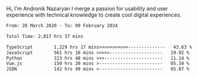 Hi, I'm Andronik Nazaryan
I merge a passion for usability and user experience with technical knowledge to create cool digital experiences.


<!--START_SECTION:waka-->

```txt
From: 28 March 2020 - To: 09 February 2024

Total Time: 2,817 hrs 37 mins

TypeScript        1,229 hrs 17 mins>>>>>>>>>>>--------------   43.63 %
JavaScript        561 hrs 16 mins >>>>>--------------------   19.92 %
Python            313 hrs 48 mins >>>----------------------   11.14 %
Vue.js            150 hrs 20 mins >------------------------   05.34 %
JSON              142 hrs 49 mins >------------------------   05.07 %
```

<!--END_SECTION:waka-->
